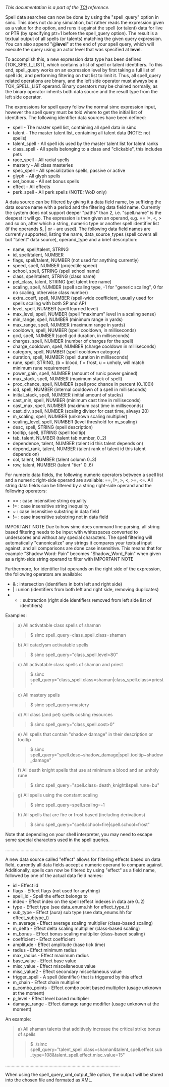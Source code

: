 _This documentation is a part of the [TCI](TextualConfigurationInterface) reference._

Spell data searches can now be done by using the "spell\_query" option in
simc. This does not do any simulation, but rather reads the expression given as
a value for the option, and runs it against the spell (or talent) data for live or PTR (by specifying ptr=1 before the spell\_query option). The result is a textual output of all spells (or talents) matching the given query expression. You can also append "@**level**" at the end of your spell query, which will execute the query using an actor level that was specified at **level**.

To accomplish this, a new expression data type has been defined
(TOK\_SPELL\_LIST), which contains a list of spell or talent identifiers. To this
end, spell\_query works on an expression level by first taking a full list of
spell ids, and performing filtering on that list to limit it. Thus, all
spell\_query related operations are binary, and the left side operator must
always be a TOK\_SPELL\_LIST operand. Binary operators may be chained normally,
as the binary operator inherits both data source and the result type from the
left side operator.

The expressions for spell query follow the normal simc expression input,
however the spell query must be told where to get the initial list of
identifiers. The following identifier data sources have been defined:
  * spell - The master spell list, containing all spell data in simc
  * talent - The master talent list, containing all talent data (NOTE: not spells)
  * talent\_spell - All spell ids used by the master talent list for talent ranks
  * class\_spell - All spells belonging to a class and "clickable", this includes pets
  * race\_spell - All racial spells
  * mastery - All class masteries
  * spec\_spell - All specialization spells, passive or active
  * glyph - All glyph spells
  * set\_bonus - All set bonus spells
  * effect - All effects
  * perk\_spell - All perk spells (NOTE: WoD only)

A data source can be filtered by giving it a data field name, by suffixing the
data source name with a period and the filtering data field name. Currently the
system does not support deeper "paths" than 2, i.e. "spell.name" is the deepest
it will go. The expression is then given an operand, e.g. == !=, <, > and so
on, after which a string, numeric type or another spell identifier list (if the
operands &, | or - are used). The following data field names are currently
supported, listing the name, data\_source\_types (spell covers all but "talent"
data source), operand\_type and a brief description:
  * name, spell/talent, STRING
  * id, spell/talent, NUMBER
  * flags, spell/talent, NUMBER (not used for anything currently)
  * speed, spell, NUMBER (projectile speed)
  * school, spell, STRING (spell school name)
  * class, spell/talent, STRING (class name)
  * pet\_class, talent, STRING (pet talent tree name)
  * scaling, spell, NUMBER (spell scaling type, -1 for "generic scaling", 0 for no scaling, otherwise class number)
  * extra\_coeff, spell, NUMBER (spell-wide coefficient, usually used for spells scaling with both SP and AP)
  * level, spell, NUMBER (spell learned level)
  * max\_level, spell, NUMBER (spell "maximum" level in a scaling sense)
  * min\_range, spell, NUMBER (minimum range in yards)
  * max\_range, spell, NUMBER (maximum range in yards)
  * cooldown, spell, NUMBER (spell cooldown, in milliseconds)
  * gcd, spell, NUMBER (spell gcd duration, in milliseconds)
  * charges, spell, NUMBER (number of charges for the spell)
  * charge\_cooldown, spell, NUMBER (charge cooldown in milliseconds)
  * category, spell, NUMBER (spell cooldown category)
  * duration, spell, NUMBER (spell duration in milliseconds)
  * rune, spell, STRING, (b = blood, f = frost, u = unholy, will match minimum rune requirement)
  * power\_gain, spell, NUMBER (amount of runic power gained)
  * max\_stack, spell, NUMBER (maximum stack of spell)
  * proc\_chance, spell, NUMBER (spell proc chance in percent (0..100))
  * icd, spell, NUMBER (internal cooldown of a spell in milliseconds)
  * initial\_stack, spell, NUMBER (initial amount of stacks)
  * cast\_min, spell, NUMBER (minimum cast time in milliseconds)
  * cast\_max, spell, NUMBER (maximum cast time in milliseconds)
  * cast\_div, spell, NUMBER (scaling divisor for cast time, always 20)
  * m\_scaling, spell, NUMBER (unknown scaling multiplier)
  * scaling\_level, spell, NUMBER (level threshold for m\_scaling)
  * desc, spell, STRING (spell description)
  * tooltip, spell, STRING (spell tooltip)
  * tab, talent, NUMBER (talent tab number, 0..2)
  * dependence, talent, NUMBER (talent id this talent depends on)
  * depend\_rank, talent, NUMBER (talent rank of talent id this talent depends on)
  * col, talent, NUMBER (talent column 0..3)
  * row, talent, NUMBER (talent "tier" 0..6)

For numeric data fields, the following numeric operators between a spell list
and a numeric right-side operand are available: ==, !=, >, <, >=, <=. All string data
fields can be filtered by a string right-side operand and the following operators:
  * == : case insensitive string equality
  * != : case insensitive string inequality
  * ~  : case insensitive substring in data field
  * !~ : case insensitive substring not in data field

IMPORTANT NOTE Due to how simc does command line parsing, all string based
filtering needs to be input with whitespaces converted to underscores and without any
special characters. The spell filtering will automatically "canonicalize" any
strings it compares your textual input against, and all comparisons are done
case insensitive. This means that for example "Shadow Word: Pain" becomes
"Shadow\_Word\_Pain" when given as a right-side string operand to filter with
IMPORTANT NOTE

Furthermore, for identifier list operands on the right side of the expression, the
following operators are available:
  * &  : intersection (identifiers in both left and right side)
  * |  : union (identifiers from both left and right side, removing duplicates)
  * -  : subtraction (right side identifiers removed from left side list of identifiers)

Examples:
> a) All activatable class spells of shaman
> > $ simc spell\_query=class\_spell.class=shaman

> b) All cataclysm activatable spells
> > $ simc spell\_query="class\_spell.level>80"

> c) All activatable class spells of shaman and priest
> > $ simc spell\_query="class\_spell.class=shaman|class\_spell.class=priest"

> c) All mastery spells
> > $ simc spell\_query=mastery

> d) All class (and pet) spells costing resources
> > $ simc spell\_query="class\_spell.cost>0"

> e) All spells that contain "shadow damage" in their description or tooltip
> > $ simc spell\_query="spell.desc~shadow\_damage|spell.tooltip~shadow\_damage"

> f) All death knight spells that use at minimum a blood and an unholy rune
> > $ simc spell\_query="spell.class=death\_knight&spell.rune=bu"

> g) All spells using the constant scaling
> > $ simc spell\_query=spell.scaling=-1

> h) All spells that are fire or frost based (including derivations)
> > $ simc spell\_query="spell.school=fire|spell.school=frost"

Note that depending on your shell interpreter, you may need to escape some special
characters used in the spell queries.

..........................................................................................

A new data source called "effect" allows for filtering effects based on data
field, currently all data fields accept a numeric operand to compare against.
Additionally, spells can now be filtered by using "effect" as a field name,
followed by one of the actual data field names:
  * id - Effect id
  * flags - Effect flags (not used for anything)
  * spell\_id - Spell the effect belongs to
  * index - Effect index on the spell (effect indexes in data are 0..2)
  * type - Effect type (see data\_enums.hh for effect\_type\_t)
  * sub\_type - Effect (aura) sub type (see data\_enums.hh for effect\_subtype\_t)
  * m\_average - Effect average scaling multiplier (class-based scaling)
  * m\_delta - Effect delta scaling multiplier (class-based scaling)
  * m\_bonus - Effect bonus scaling multiplier (class-based scaling)
  * coefficient - Effect coefficient
  * amplitude - Effect amplitude (base tick time)
  * radius - Effect minimum radius
  * max\_radius - Effect maximum radius
  * base\_value - Effect base value
  * misc\_value - Effect miscellaneous value
  * misc\_value2 - Effect secondary miscellaneous value
  * trigger\_spell - A spell (identifier) that is triggered by this effect
  * m\_chain - Effect chain multiplier
  * p\_combo\_points - Effect combo point based multiplier (usage unknown at the moment)
  * p\_level - Effect level based multiplier
  * damage\_range - Effect damage range modifier (usage unknown at the moment)

An example:

> a) All shaman talents that additively increase the critical strike bonus of spells
> > $ ./simc spell\_query="talent\_spell.class=shaman&talent\_spell.effect.sub\_type=108&talent\_spell.effect.misc\_value=15"

..........................................................................................

When using the spell\_query\_xml\_output\_file option, the output will be stored into the chosen file and formated as XML.